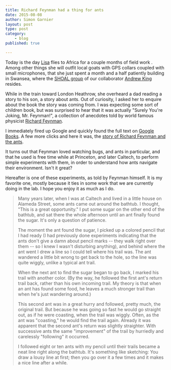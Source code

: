 ```yaml
---
title: Richard Feynman had a thing for ants
date: 2015-08-08
author: Simon Garnier
layout: post
type: post
category: 
    - blog
published: true

---
```


Today is the day [Lisa](https://twitter.com/Project_Grunt) flies to Africa for a couple months of field work . Among 
other things she will outfit local goats with GPS collars coupled with small microphones, that she just spent a month 
and a half patiently building in Swansea, where the [SHOAL group](https://sites.google.com/site/andrewjkingresearch/) of 
our collaborator [Andrew King](https://sites.google.com/site/andrewjkingresearch/groupmembers/CV) resides. 

While in the train toward London Heathrow, she overheard a dad reading a story to his son, a story about ants. Out of 
curiosity, I asked her to enquire about the book the story was coming from. I was expecting some sort of children book,
but was surprised to hear that it was actually "Surely You're Joking, Mr. Feynman!", a collection of anecdotes told by 
world famous physicist [Richard Feynman](https://en.wikipedia.org/wiki/Richard_Feynman).

I immediately fired up Google and quickly found the full text on [Google Books](https://books.google.com/books?id=7papZR4oVssC&lpg=PP1). 
A few more clicks and here it was, the [story of Richard Feynman and the ants](https://books.google.com/books?id=7papZR4oVssC&lpg=PP1&pg=PA93#v=onepage&q&f=false). 

It turns out that Feynman loved watching bugs, and ants in particular, and that he used is free time while at Princeton,
and later Caltech, to perform simple experiments with them, in order to understand how ants navigate their environment. 
Isn't it great? 

Hereafter is one of these experiments, as told by Feynman himself. It is my favorite one, mostly because it ties in some
work that we are currently doing in the lab. I hope you enjoy it as much as I do. 

> Many years later, when I was at Caltech and lived in a little house on Alameda Street, some ants came out around the 
> bathtub. I thought, "This is a great opportunity." I put some sugar on the other end of the bathtub, and sat there 
> the whole afternoon until an ant finally found the sugar. It's only a question of patience.
> 
> The moment the ant found the sugar, I picked up a colored pencil that I had ready (I had previously done experiments 
> indicating that the ants don't give a damn about pencil marks -- they walk right over them -- so I knew I wasn't 
> disturbing anything), and behind where the ant went I drew a line so I could tell where his trail was. The ant 
> wandered a little bit wrong to get back to the hole, so the line was quite wiggly, unlike a typical ant trail.
> 
> When the next ant to find the sugar began to go back, I marked his trail with another color. (By the way, he 
> followed the first ant's return trail back, rather than his own incoming trail. My theory is that when an ant has 
> found some food, he leaves a much stronger trail than when he's just wandering around.)
> 
> This second ant was in a great hurry and followed, pretty much, the original trail. But because he was going so 
> fast he would go straight out, as if he were coasting, when the trail was wiggly. Often, as the ant was "coasting," 
> he would find the trail again. Already it was apparent that the second ant's return was slightly straighter. With 
> successive ants the same "improvement" of the trail by hurriedly and carelessly "following" it occurred.
> 
> I followed eight or ten ants with my pencil until their trails became a neat line right along the bathtub. It's 
> something like sketching: You draw a lousy line at first; then you go over it a few times and it makes a nice
> line after a while.

